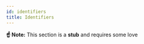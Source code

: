 ```yaml
---
id: identifiers
title: Identifiers
---
```


**☝️ Note:** This section is a **stub** and requires some love

